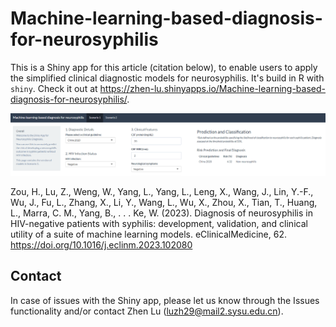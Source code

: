 # Machine-learning-based-diagnosis-for-neurosyphilis

This is a Shiny app for this article (citation below), to enable users to apply the simplified clinical diagnostic models for neurosyphilis. It's build in R with `shiny`. Check it out at https://zhen-lu.shinyapps.io/Machine-learning-based-diagnosis-for-neurosyphilis/.

![shiny app screenshot](./data/img/shiny_app_screenshot.png)

Zou, H., Lu, Z., Weng, W., Yang, L., Yang, L., Leng, X., Wang, J., Lin, Y.-F., Wu, J., Fu, L., Zhang, X., Li, Y., Wang, L., Wu, X., Zhou, X., Tian, T., Huang, L., Marra, C. M., Yang, B., . . . Ke, W. (2023). Diagnosis of neurosyphilis in HIV-negative patients with syphilis: development, validation, and clinical utility of a suite of machine learning models. eClinicalMedicine, 62. https://doi.org/10.1016/j.eclinm.2023.102080 



## Contact
In case of issues with the Shiny app, please let us know through the Issues functionality and/or contact Zhen Lu (luzh29@mail2.sysu.edu.cn).
